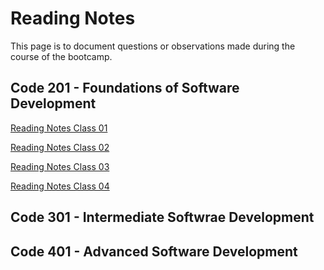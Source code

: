# Reading Notes

This page is to document questions or observations made during the course of the bootcamp.

## Code 201 - Foundations of Software Development

[Reading Notes Class 01](https://modopo.github.io/class-01)

[Reading Notes Class 02](https://modopo.github.io/class-02)

[Reading Notes Class 03](https://modopo.github.io/class-03)

[Reading Notes Class 04](https://modopo.github.io/class-04)

## Code 301 - Intermediate Softwrae Development

## Code 401 - Advanced Software Development
